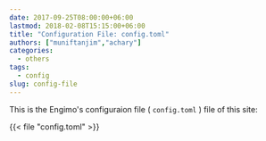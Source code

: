 ```yaml
---
date: 2017-09-25T08:00:00+06:00
lastmod: 2018-02-08T15:15:00+06:00
title: "Configuration File: config.toml"
authors: ["muniftanjim","achary"]
categories:
  - others
tags:
  - config
slug: config-file
---
```


This is the Engimo's configuraion file ( `config.toml` ) file of this site:

{{< file "config.toml" >}}
